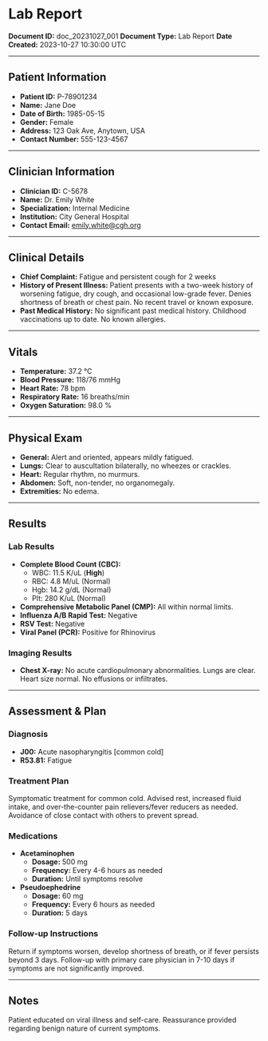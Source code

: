 # Lab Report

**Document ID:** doc_20231027_001
**Document Type:** Lab Report
**Date Created:** 2023-10-27 10:30:00 UTC

---

## Patient Information

*   **Patient ID:** P-78901234
*   **Name:** Jane Doe
*   **Date of Birth:** 1985-05-15
*   **Gender:** Female
*   **Address:** 123 Oak Ave, Anytown, USA
*   **Contact Number:** 555-123-4567

---

## Clinician Information

*   **Clinician ID:** C-5678
*   **Name:** Dr. Emily White
*   **Specialization:** Internal Medicine
*   **Institution:** City General Hospital
*   **Contact Email:** emily.white@cgh.org

---

## Clinical Details

*   **Chief Complaint:** Fatigue and persistent cough for 2 weeks
*   **History of Present Illness:** Patient presents with a two-week history of worsening fatigue, dry cough, and occasional low-grade fever. Denies shortness of breath or chest pain. No recent travel or known exposure.
*   **Past Medical History:** No significant past medical history. Childhood vaccinations up to date. No known allergies.

---

## Vitals

*   **Temperature:** 37.2 °C
*   **Blood Pressure:** 118/76 mmHg
*   **Heart Rate:** 78 bpm
*   **Respiratory Rate:** 16 breaths/min
*   **Oxygen Saturation:** 98.0 %

---

## Physical Exam

*   **General:** Alert and oriented, appears mildly fatigued.
*   **Lungs:** Clear to auscultation bilaterally, no wheezes or crackles.
*   **Heart:** Regular rhythm, no murmurs.
*   **Abdomen:** Soft, non-tender, no organomegaly.
*   **Extremities:** No edema.

---

## Results

### Lab Results

*   **Complete Blood Count (CBC):**
    *   WBC: 11.5 K/uL (**High**)
    *   RBC: 4.8 M/uL (Normal)
    *   Hgb: 14.2 g/dL (Normal)
    *   Plt: 280 K/uL (Normal)
*   **Comprehensive Metabolic Panel (CMP):** All within normal limits.
*   **Influenza A/B Rapid Test:** Negative
*   **RSV Test:** Negative
*   **Viral Panel (PCR):** Positive for Rhinovirus

### Imaging Results

*   **Chest X-ray:** No acute cardiopulmonary abnormalities. Lungs are clear. Heart size normal. No effusions or infiltrates.

---

## Assessment & Plan

### Diagnosis

*   **J00:** Acute nasopharyngitis [common cold]
*   **R53.81:** Fatigue

### Treatment Plan

Symptomatic treatment for common cold. Advised rest, increased fluid intake, and over-the-counter pain relievers/fever reducers as needed. Avoidance of close contact with others to prevent spread.

### Medications

*   **Acetaminophen**
    *   **Dosage:** 500 mg
    *   **Frequency:** Every 4-6 hours as needed
    *   **Duration:** Until symptoms resolve
*   **Pseudoephedrine**
    *   **Dosage:** 60 mg
    *   **Frequency:** Every 6 hours as needed
    *   **Duration:** 5 days

### Follow-up Instructions

Return if symptoms worsen, develop shortness of breath, or if fever persists beyond 3 days. Follow-up with primary care physician in 7-10 days if symptoms are not significantly improved.

---

## Notes

Patient educated on viral illness and self-care. Reassurance provided regarding benign nature of current symptoms.
